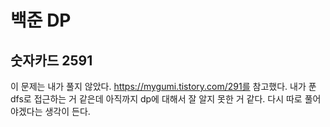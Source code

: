 # 백준 DP
## 숫자카드 2591 
이 문제는 내가 풀지 않았다. https://mygumi.tistory.com/291를 참고했다.
내가 푼 dfs로 접근하는 거 같은데 아직까지 dp에 대해서 잘 알지 못한 거 같다. 다시 따로 풀어야겠다는 생각이 든다.